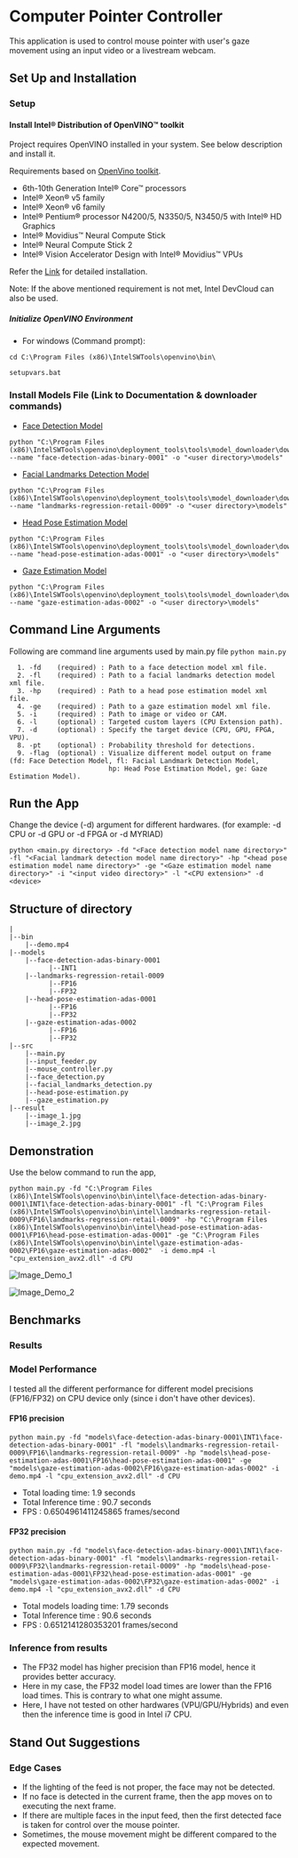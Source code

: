 # Computer Pointer Controller

This application is used to control mouse pointer with user's gaze movement using an input video or a livestream webcam.
## Set Up and Installation

### Setup 

#### Install Intel® Distribution of OpenVINO™ toolkit
Project requires OpenVINO installed in your system. See below description and install it.

Requirements based on [OpenVino toolkit](https://docs.openvinotoolkit.org/latest/_docs_install_guides_installing_openvino_windows.html).

* 6th-10th Generation Intel® Core™ processors
* Intel® Xeon® v5 family
* Intel® Xeon® v6 family
* Intel® Pentium® processor N4200/5, N3350/5, N3450/5 with Intel® HD Graphics
* Intel® Movidius™ Neural Compute Stick
* Intel® Neural Compute Stick 2
* Intel® Vision Accelerator Design with Intel® Movidius™ VPUs

Refer the [Link](https://docs.openvinotoolkit.org/latest/_docs_install_guides_installing_openvino_windows.html) for detailed installation.

Note: If the above mentioned requirement is not met, Intel DevCloud can also be used.

##### Initialize OpenVINO Environment 

* For windows (Command prompt):
```
cd C:\Program Files (x86)\IntelSWTools\openvino\bin\
```
```
setupvars.bat
```

### Install Models File (Link to Documentation & downloader commands)

- [Face Detection Model](https://docs.openvinotoolkit.org/latest/_models_intel_face_detection_adas_binary_0001_description_face_detection_adas_binary_0001.html)
```
python "C:\Program Files (x86)\IntelSWTools\openvino\deployment_tools\tools\model_downloader\downloader.py" --name "face-detection-adas-binary-0001" -o "<user directory>\models" 
```
- [Facial Landmarks Detection Model](https://docs.openvinotoolkit.org/latest/_models_intel_landmarks_regression_retail_0009_description_landmarks_regression_retail_0009.html)
```
python "C:\Program Files (x86)\IntelSWTools\openvino\deployment_tools\tools\model_downloader\downloader.py" --name "landmarks-regression-retail-0009" -o "<user directory>\models"
```
- [Head Pose Estimation Model](https://docs.openvinotoolkit.org/latest/_models_intel_head_pose_estimation_adas_0001_description_head_pose_estimation_adas_0001.html)
```
python "C:\Program Files (x86)\IntelSWTools\openvino\deployment_tools\tools\model_downloader\downloader.py" --name "head-pose-estimation-adas-0001" -o "<user directory>\models"
```
- [Gaze Estimation Model](https://docs.openvinotoolkit.org/latest/_models_intel_gaze_estimation_adas_0002_description_gaze_estimation_adas_0002.html)
```
python "C:\Program Files (x86)\IntelSWTools\openvino\deployment_tools\tools\model_downloader\downloader.py" --name "gaze-estimation-adas-0002" -o "<user directory>\models"
```

## Command Line Arguments

Following are command line arguments used by main.py file `python main.py`
```
  1. -fd    (required) : Path to a face detection model xml file.
  2. -fl    (required) : Path to a facial landmarks detection model xml file.
  3. -hp    (required) : Path to a head pose estimation model xml file.
  4. -ge    (required) : Path to a gaze estimation model xml file.
  5. -i     (required) : Path to image or video or CAM.
  6. -l     (optional) : Targeted custom layers (CPU Extension path).
  7. -d     (optional) : Specify the target device (CPU, GPU, FPGA, VPU).
  8. -pt    (optional) : Probability threshold for detections.
  9. -flag  (optional) : Visualize different model output on frame (fd: Face Detection Model, fl: Facial Landmark Detection Model, 
                         hp: Head Pose Estimation Model, ge: Gaze Estimation Model).
```

## Run the App

Change the device (-d) argument for different hardwares. (for example: -d CPU or -d GPU or -d FPGA or -d MYRIAD)

```
python <main.py directory> -fd "<Face detection model name directory>" -fl "<Facial landmark detection model name directory>" -hp "<head pose estimation model name directory>" -ge "<Gaze estimation model name directory>" -i "<input video directory>" -l "<CPU extension>" -d <device>
```

## Structure of directory
```
|
|--bin
    |--demo.mp4
|--models
    |--face-detection-adas-binary-0001
          |--INT1
    |--landmarks-regression-retail-0009
          |--FP16
          |--FP32
    |--head-pose-estimation-adas-0001
          |--FP16
          |--FP32
    |--gaze-estimation-adas-0002
          |--FP16
          |--FP32
|--src
    |--main.py
    |--input_feeder.py
    |--mouse_controller.py
    |--face_detection.py
    |--facial_landmarks_detection.py
    |--head-pose-estimation.py
    |--gaze_estimation.py
|--result
    |--image_1.jpg
    |--image_2.jpg
```

## Demonstration
Use the below command to run the app,

```
python main.py -fd "C:\Program Files (x86)\IntelSWTools\openvino\bin\intel\face-detection-adas-binary-0001\INT1\face-detection-adas-binary-0001" -fl "C:\Program Files (x86)\IntelSWTools\openvino\bin\intel\landmarks-regression-retail-0009\FP16\landmarks-regression-retail-0009" -hp "C:\Program Files (x86)\IntelSWTools\openvino\bin\intel\head-pose-estimation-adas-0001\FP16\head-pose-estimation-adas-0001" -ge "C:\Program Files (x86)\IntelSWTools\openvino\bin\intel\gaze-estimation-adas-0002\FP16\gaze-estimation-adas-0002"  -i demo.mp4 -l "cpu_extension_avx2.dll" -d CPU
```
![Image_Demo_1](result/resultFrame_1.JPG)

![Image_Demo_2](result/resultFrame_2.JPG)

## Benchmarks
### Results
### Model Performance

I tested all the different performance for different model precisions (FP16/FP32) on CPU device only (since i don't have other devices).
#### FP16 precision
```
python main.py -fd "models\face-detection-adas-binary-0001\INT1\face-detection-adas-binary-0001" -fl "models\landmarks-regression-retail-0009\FP16\landmarks-regression-retail-0009" -hp "models\head-pose-estimation-adas-0001\FP16\head-pose-estimation-adas-0001" -ge "models\gaze-estimation-adas-0002\FP16\gaze-estimation-adas-0002" -i demo.mp4 -l "cpu_extension_avx2.dll" -d CPU
```

* Total loading time: 1.9 seconds
* Total Inference time :  90.7 seconds
* FPS :  0.6504961411245865 frames/second

#### FP32 precision
```
python main.py -fd "models\face-detection-adas-binary-0001\INT1\face-detection-adas-binary-0001" -fl "models\landmarks-regression-retail-0009\FP32\landmarks-regression-retail-0009" -hp "models\head-pose-estimation-adas-0001\FP32\head-pose-estimation-adas-0001" -ge "models\gaze-estimation-adas-0002\FP32\gaze-estimation-adas-0002" -i demo.mp4 -l "cpu_extension_avx2.dll" -d CPU
```

* Total models loading time: 1.79 seconds
* Total Inference time :  90.6 seconds
* FPS :  0.6512141280353201 frames/second

### Inference from results
* The FP32 model has higher precision than FP16 model, hence it provides better accuracy.
* Here in my case, the FP32 model load times are lower than the FP16 load times. This is contrary to what one might assume.
* Here, I have not tested on other hardwares (VPU/GPU/Hybrids) and even then the inference time is good in Intel i7 CPU.

## Stand Out Suggestions
### Edge Cases
* If the lighting of the feed is not proper, the face may not be detected.
* If no face is detected in the current frame, then the app moves on to executing the next frame.
* If there are multiple faces in the input feed, then the first detected face is taken for control over the mouse pointer.
* Sometimes, the mouse movement might be different compared to the expected movement.
